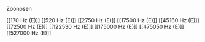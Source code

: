 Zoonosen

[[170 Hz (E)]]
[[520 Hz (E)]]
[[2750 Hz (E)]]
[[17500 Hz (E)]]
[[45160 Hz (E)]]
[[72500 Hz (E)]]
[[122530 Hz (E)]]
[[175000 Hz (E)]]
[[475050 Hz (E)]]
[[527000 Hz (E)]]